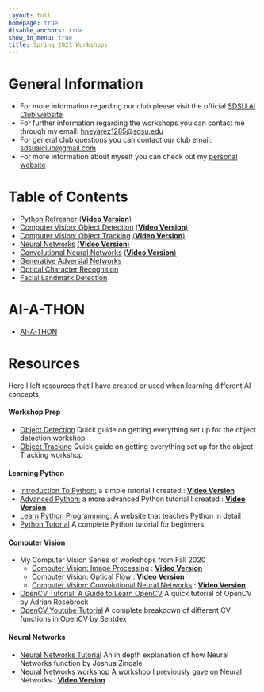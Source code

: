 ```yaml
---
layout: full
homepage: true
disable_anchors: true
show_in_menu: true
title: Spring 2021 Workshops
---
```


# General Information
- For more information regarding our club please visit the official [SDSU AI Club website](https://aiclub.sdsu.edu/)
- For further information regarding the workshops you can contact me through my email: <hnevarez1285@sdsu.edu>
- For general club questions you can contact our club email: <sdsuaiclub@gmail.com>
- For more information about myself you can check out my [personal website](https://hectorenevarez.github.io/)

# Table of Contents
- [Python Refresher](https://hectorenevarez.github.io/AIClubWorkshopsSpring21/pythonrefresher/python) [(**Video Version**)](https://www.youtube.com/watch?v=rIaw--EA91M&feature=youtu.be)
- [Computer Vision: Object Detection](https://hectorenevarez.github.io/AIClubWorkshopsSpring21/workshop3/ObjectDetection) [(**Video Version**)](https://www.youtube.com/watch?v=7jLAWt7nafI)
- [Computer Vision: Object Tracking](https://hectorenevarez.github.io/AIClubWorkshopsSpring21/workshop4/ObjectTracking) [(**Video Version**)](https://www.youtube.com/watch?v=yufYHT4XCps)
- [Neural Networks](https://hectorenevarez.github.io/AIClubWorkshopsSpring21/workshop5/tensorflowAndNN) [(**Video Version**)](https://www.youtube.com/watch?v=MnuOyeMUt80&feature=youtu.be)
- [Convolutional Neural Networks](https://hectorenevarez.github.io/AIClubWorkshopsSpring21/workshop6/CNN) [(**Video Version**)](https://www.youtube.com/watch?v=kT5OexOTcKM)
- [Generative Adversial Networks](https://hectorenevarez.github.io/AIClubWorkshopsSpring21/workshop7/GAN) 
- [Optical Character Recognition](https://hectorenevarez.github.io/AIClubWorkshopsSpring21/workshop8/OCR)
- [Facial Landmark Detection](https://hectorenevarez.github.io/AIClubWorkshopsSpring21/Workshop9/DLIB) 

# AI-A-THON
- [AI-A-THON](https://hectorenevarez.github.io/AIClubWorkshopsSpring21/AIATHON/one)

# Resources
Here I left resources that I have created or used when learning different AI concepts
#### Workshop Prep
- [Object Detection](https://hectorenevarez.github.io/AIClubWorkshopsSpring21/workshop3/settingup) Quick guide on getting everything set up for the object detection workshop
- [Object Tracking](https://hectorenevarez.github.io/AIClubWorkshopsSpring21/workshop4/settingup) Quick guide on getting everything set up for the object Tracking workshop

#### Learning Python
- [Introduction To Python:](https://hectorenevarez.github.io/AIClubWorkshopsFall20/Workshop1/python_tutorial) a simple tutorial I created : [**Video Version**](https://www.youtube.com/watch?v=jXLiFqFxmO4&feature=youtu.be)
- [Advanced Python:](https://hectorenevarez.github.io/AIClubWorkshopsFall20/Workshop2/Advanced_python.html) a more advanced Python tutorial I created : [**Video Version**](https://www.youtube.com/watch?v=xy09XNUykho&feature=youtu.be)
- [Learn Python Programming:](https://www.programiz.com/python-programming) A website that teaches Python in detail
- [Python Tutorial](https://www.scaler.com/topics/python/) A complete Python tutorial for beginners

#### Computer Vision
- My Computer Vision Series of workshops from Fall 2020
  - [Computer Vision: Image Processing](https://hectorenevarez.github.io/AIClubWorkshopsFall20/#workshop-6-computer-vision-1) : [**Video Version**](https://www.youtube.com/watch?v=n7pdUtYcOuM&feature=youtu.be)
  - [Computer Vision: Optical Flow](https://hectorenevarez.github.io/AIClubWorkshopsFall20/#workshop-7-computer-vision-2) : [**Video Version**](https://www.youtube.com/watch?v=Ljh_cVrtTfw&feature=youtu.be)
  - [Computer Vision: Convolutional Neural Networks](https://hectorenevarez.github.io/AIClubWorkshopsFall20/#workshop-10-convolutional-neural-network) : [**Video Version**](https://www.youtube.com/watch?v=n-Dlk18w9f8&feature=youtu.be)
- [OpenCV Tutorial: A Guide to Learn OpenCV](https://www.pyimagesearch.com/2018/07/19/opencv-tutorial-a-guide-to-learn-opencv/) A quick tutorial of OpenCV by Adrian Rosebrock
- [OpenCV Youtube Tutorial](https://www.youtube.com/playlist?list=PLvVx8lH-gGeC8XmmrsG855usswhwt5Tr1) A complete breakdown of different CV functions in OpenCV by Sentdex

#### Neural Networks
- [Neural Networks Tutorial](https://colab.research.google.com/drive/1lnqrLF2NBJgoSeAf_WD3pqnGgVjFmazV?usp=sharing) An in depth explanation of how Neural Networks function by Joshua Zingale
- [Neural Networks workshop](https://hectorenevarez.github.io/AIClubWorkshopsFall20/#workshop-8-computer-vision-3) A workshop I previously gave on Neural Networks : [**Video Version**](https://www.youtube.com/watch?v=cj40wMCOGgU&feature=youtu.be)
